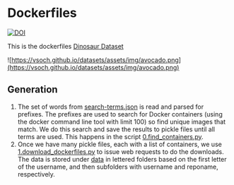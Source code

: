 # Dockerfiles

[![DOI](https://zenodo.org/badge/DOI/10.5281/zenodo.1287013.svg)](https://doi.org/10.5281/zenodo.1287013)

This is the dockerfiles [Dinosaur Dataset](https://vsoch.github.io/datasets)

![https://vsoch.github.io/datasets/assets/img/avocado.png](https://vsoch.github.io/datasets/assets/img/avocado.png)

## Generation

 1. The set of words from [search-terms.json](search-terms.json) is read and parsed for prefixes. The prefixes are used to search for Docker containers (using the docker command line tool with limit 100) so find unique images that match. We do this search and save the results to pickle files until all terms are used. This happens in the script [0.find_containers.py](0.find_containers.py).
 2. Once we have many pickle files, each with a list of containers, we use [1.download_dockerfiles.py](1.download_dockerfiles.py) to issue web requests to do the downloads. The data is stored under [data](data) in lettered folders based on the first letter of the username, and then subfolders with username and reponame, respectively.
